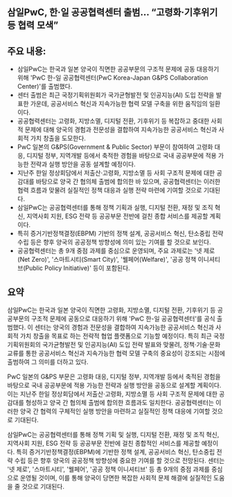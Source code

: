 ## 삼일PwC, 한·일 공공협력센터 출범… “고령화·기후위기 등 협력 모색”

## 주요 내용:
*   삼일PwC는 한국과 일본 양국이 직면한 공공부문의 구조적 문제에 공동 대응하기 위해 'PwC 한-일 공공협력센터(PwC Korea-Japan G&PS Collaboration Center)'를 출범했다.
*   센터 출범은 최근 국정기획위원회가 국가균형발전 및 인공지능(AI) 도입 전략을 발표한 가운데, 공공서비스 혁신과 지속가능한 협력 모델 구축을 위한 움직임의 일환이다.
*   공공협력센터는 고령화, 지방소멸, 디지털 전환, 기후위기 등 복잡하고 중대한 사회적 문제에 대해 양국의 경험과 전문성을 결합하여 지속가능한 공공서비스 혁신과 사회적 가치 창출을 도모한다.
*   PwC 일본의 G&PS(Government & Public Sector) 부문이 참여하여 고령화 대응, 디지털 정부, 지역개발 등에서 축적한 경험을 바탕으로 국내 공공부문에 적용 가능한 전략과 실행 방안을 공동 설계할 예정이다.
*   지난주 한일 정상회담에서 저출산·고령화, 지방소멸 등 사회 구조적 문제에 대한 공감대를 바탕으로 양국 간 협의체 출범에 합의한 바 있으며, 공공협력센터는 이러한 협력 흐름과 맞물려 실질적인 정책 대응과 실행 전략 마련에 기여할 것으로 기대된다.
*   삼일PwC는 공공협력센터를 통해 정책 기획과 실행, 디지털 전환, 재정 및 조직 혁신, 지역사회 지원, ESG 전략 등 공공부문 전반에 걸친 종합 서비스를 제공할 계획이다.
*   특히 증거기반정책결정(EBPM) 기반의 정책 설계, 공공서비스 혁신, 탄소중립 전략 수립 등은 향후 양국의 공공정책 방향성에 의미 있는 기여를 할 것으로 보인다.
*   공공협력센터는 총 9개 중점 과제를 중심으로 운영되며, 주요 과제로는 '넷 제로(Net Zero)', '스마트시티(Smart City)', '웰페어(Welfare)', '공공 정책 이니셔티브(Public Policy Initiative)' 등이 포함된다.

## 요약
삼일PwC는 한국과 일본 양국이 직면한 고령화, 지방소멸, 디지털 전환, 기후위기 등 공공부문의 구조적 문제에 공동으로 대응하기 위해 'PwC 한-일 공공협력센터'를 공식 출범했다. 이 센터는 양국의 경험과 전문성을 결합하여 지속가능한 공공서비스 혁신과 사회적 가치 창출을 목표로 하는 전략적 협업 플랫폼으로 기능할 예정이다. 특히 최근 국정기획위원회의 국가균형발전 및 인공지능(AI) 도입 전략 발표와 맞물려, 정책·기술·문화 교류를 통한 공공서비스 혁신과 지속가능한 협력 모델 구축의 중요성이 강조되는 시점에 출범하여 그 의미를 더하고 있다.

PwC 일본의 G&PS 부문은 고령화 대응, 디지털 정부, 지역개발 등에서 축적된 경험을 바탕으로 국내 공공부문에 적용 가능한 전략과 실행 방안을 공동으로 설계할 계획이다. 이는 지난주 한일 정상회담에서 저출산·고령화, 지방소멸 등 사회 구조적 문제에 대한 공감대를 형성하고 양국 간 협의체 출범에 합의한 흐름과도 일치한다. 공공협력센터는 이러한 양국 간 협력의 구체적인 실행 방안을 마련하고 실질적인 정책 대응에 기여할 것으로 기대된다.

삼일PwC는 공공협력센터를 통해 정책 기획 및 실행, 디지털 전환, 재정 및 조직 혁신, 지역사회 지원, ESG 전략 등 공공부문 전반에 걸친 종합적인 서비스를 제공할 예정이다. 특히 증거기반정책결정(EBPM)에 기반한 정책 설계, 공공서비스 혁신, 탄소중립 전략 수립 등은 향후 양국의 공공정책 방향성에 중요한 기여를 할 것으로 전망된다. 센터는 '넷 제로', '스마트시티', '웰페어', '공공 정책 이니셔티브' 등 총 9개의 중점 과제를 중심으로 운영될 것이며, 이를 통해 양국이 당면한 복잡한 사회적 문제 해결에 실질적인 도움을 줄 것으로 기대된다.